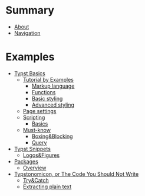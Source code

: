# Summary

- [About](./about.md)
- [Navigation](./navigation.md)
# Examples
- [Typst Basics](./basics/README.md)
  - [Tutorial by Examples]()
    -  [Markup language](./basics/tutorial/markup.md)
    -  [Functions](./basics/tutorial/functions.md)
    -  [Basic styling](./basics/tutorial/basic_styling.md)
    -  [Advanced styling](./basics/tutorial/advanced_styling.md)
  -  [Page settings](./basics/tutorial/page.md)
  - [Scripting](./basics/scripting/README.md)
    - [Basics](./basics/scripting/basics.md)
  - [Must-know](./basics/must_know/README.md)
    - [Boxing&Blocking](./basics/must_know/box_block.md)
    -  [Query](./basics/query.md)
- [Typst Snippets]()
    - [Logos&Figures](./snippets/logos.md)
- [Packages](./packages/README.md)
    - [Overview]()
- [Typstonomicon, or The Code You Should Not Write]()
    - [Try&Catch](./typstonomicon/try_catch.md)
    - [Extracting plain text](./typstonomicon/extract_plain_text.md)